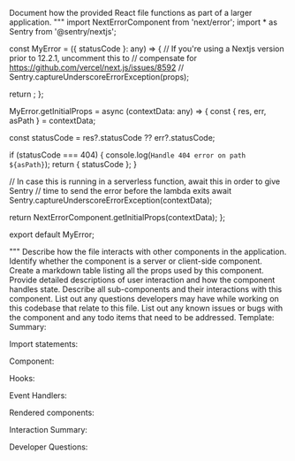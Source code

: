 Document how the provided React file functions as part of a larger application.
"""
import NextErrorComponent from 'next/error';
import * as Sentry from '@sentry/nextjs';

const MyError = ({ statusCode }: any) => {
  // If you're using a Nextjs version prior to 12.2.1, uncomment this to
  // compensate for https://github.com/vercel/next.js/issues/8592
  // Sentry.captureUnderscoreErrorException(props);

  return <NextErrorComponent statusCode={statusCode} />;
};

MyError.getInitialProps = async (contextData: any) => {
  const { res, err, asPath } = contextData;

  const statusCode = res?.statusCode ?? err?.statusCode;

  if (statusCode === 404) {
    console.log(`Handle 404 error on path ${asPath}`);
    return { statusCode };
  }

  // In case this is running in a serverless function, await this in order to give Sentry
  // time to send the error before the lambda exits
  await Sentry.captureUnderscoreErrorException(contextData);

  return NextErrorComponent.getInitialProps(contextData);
};

export default MyError;

"""
Describe how the file interacts with other components in the application.
Identify whether the component is a server or client-side component.
Create a markdown table listing all the props used by this component.
Provide detailed descriptions of user interaction and how the component handles state.
Describe all sub-components and their interactions with this component.
List out any questions developers may have while working on this codebase that relate to this file.
List out any known issues or bugs with the component and any todo items that need to be addressed.
Template:
Summary:
<brief overview of the file and all its major components>

Import statements:
<describe the imports and dependencies>

Component:
<Summary of component>

Hooks:
<list of hooks with descriptions>

Event Handlers:
<list of Event Handlers with descriptions>

Rendered components:
<list of Rendered components with descriptions>

Interaction Summary:
<a summary of how the file could interact with the rest of the application>

Developer Questions:
<a list of questions Developers working with this component may have the following questions when debugging>